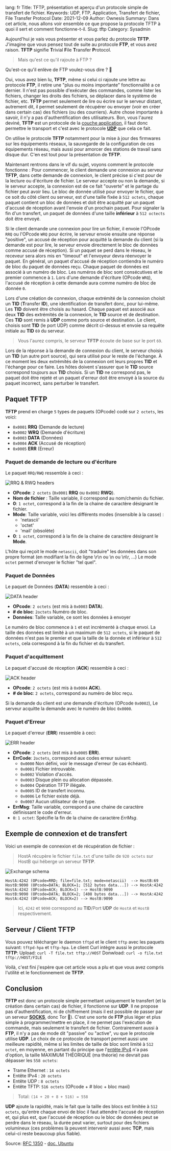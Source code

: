 lang: fr
Title: TFTP, présentation et aperçu d'un protocole simple de transfert de fichier.
Keywords: UDP, FTP, Application, Transfert de fichier, File Transfer Protocol
Date: 2021-12-09
Author: Ownesis
Summary: Dans cet article, nous allons voir ensemble ce que propose la protocole TFTP à quoi il sert et comment fonctionne-t-il.
Slug: tftp
Category: Sysadmin

Aujourd'hui je vais vous présenter et vous parlez du protocole **TFTP**.
J'imagine que vous pensez tout de suite au protocole **FTP**, et vous avez raison.
**TFTP** signifie **T**rivial **F**ile **T**ransfer **P**rotocol.

> Mais qu'est ce qu'il rajoute à FTP ?

Qu'est-ce qu'il enlève de FTP voulez-vous dire ? :eyes:

Oui, vous avez bien lu, **TFTP**, même si celui ci rajoute une lettre au protocole **FTP**, il retire une "plus ou moins importante" fonctionnalité a ce dernier.
Il n'est pas possible d'exécuter des commandes, comme lister les fichiers, changer les droits des fichiers,  se déplacer dans le système de fichier, etc.
**TFTP** permet seulement de lire ou écrire sur le serveur distant, autrement dit, il permet seulement de récupérer ou envoyer (voir en créer dans certain cas) des fichiers (ou des courriers).
Autre chose importante à savoir, il n'y a pas d'authentification des utilisateurs.
Bon, vous l'aurez deviné, **TFTP** est un protocole de la [couche application](https://fr.wikipedia.org/wiki/Couche_application), il faut donc permettre le transport et c'est avec le protocole [**UDP**](https://ilearned.eu/udp.html) que cela ce fait.

On utilise le protocole **TFTP** notamment pour la mise à jour des firmwares sur les équipements réseaux, la sauvegarde de la configuration de ces équipements réseau, mais aussi pour amorcer des stations de travail sans disque dur.
C'en est tout pour la présentation de **TFTP**.

Maintenant rentrons dans le vif du sujet, voyons comment le protocole fonctionne :
Pour commencer, le client demande une connexion au serveur **TFTP**, dans cette demande de connexion, le client précise si c'est pour de la lecture ou d'écriture de fichier.
Le serveur accepte ou non la demande, si le serveur accepte, la connexion est de ce fait "ouverte" et le partage du fichier peut avoir lieu. Le bloc de donnée utilisé pour envoyer le fichier, que ce soit du côté client ou serveur, est d'une taille fixée à `512 octets`, chaque paquet contient un bloc de données et doit être acquitté par un paquet d'accusé de réception avant l'envoie d'un prochain paquet.
Pour signaler la fin d'un transfert, un paquet de données d'une taille **inférieur** à `512 octects` doit être envoyé.

Si le client demande une connexion pour lire un fichier, il envoie l'OPcode `RRQ` ou  l'OPcode `WRQ` pour écrire, le serveur envoie ensuite une réponse "positive", un accusé de réception pour acquitté la demande du client (si la demande est pour lire, le serveur envoie directement le bloc de données comme accusé de réception).
Si un paquet se perd dans le réseau, le receveur sera alors mis en "timeout" et l'envoyeur devra réenvoyer le paquet.
En général, un paquet d'accusé de réception contiendra le numéro de bloc du paquet de données reçu.
Chaque paquet de données est associé à un numéro de bloc.
Les numéros de bloc sont consécutives et le premier commence à `1`.
Lors d'une demande d'écriture (OPcode `WRQ`), l'accusé de réception à cette demande aura comme numéro de bloc de donnée `0`.

Lors d'une création de connexion, chaque extrémité de la connexion choisit un **TID** (**T**ransfer **ID**), une identification de transfert donc, pour lui-même.
Les **TID** doivent être choisis au hasard.
Chaque paquet est associé aux deux **TID** des extrémités de la connexion, le **TID** source et de destination.
Ces **TID** sont remis à **UDP** comme ports source et destination.
Le client, choisis sont **TID** (le port UDP) comme décrit ci-dessus et envoie sa requête initiale au **TID** `69` du serveur.

> Vous l'aurez compris, le serveur **TFTP** écoute de base sur le port `69`.

Lors de la réponse à la demande de connexion du client, le serveur choisis un **TID** (un autre port source), qui sera utilisé pour le reste de l'échange.
À ce moment les deux extrémités de la connexion ont leurs propres **TID** et l'échange pour ce faire.
Les hôtes doivent s'assurer que le **TID** source correspond toujours aux **TID** choisis.
Si un **TID** ne correspond pas, le paquet doit être rejeté et un paquet d'erreur doit être envoyé à la source du paquet incorrect, sans perturber le transfert.

## Paquet TFTP

**TFTP** prend en charge `5` types de paquets (OPcode) codé sur `2 octets`, les voici:
 - `0x0001` **RRQ**  (Demande de lecture)
 - `0x0002` **WRQ**  (Demande d'écriture)
 - `0x0003` **DATA** (Données)
 - `0x0004` **ACK**  (Accusé de réception)
 - `0x0005` **ERR**  (Erreur)

### Paquet de demande de lecture ou d'écriture
Le paquet `RRQ/RWQ` ressemble à ceci :

![RRQ & RWQ headers](static/img/tftp/1.webp)

 - **OPcode**: `2 octets` (`0x0001` **RRQ** ou `0x0002` **RWQ**).
 - **Nom de fichier** : Taille variable, il correspond au nom/chemin du fichier.
 - **0**: `1 octet`, correspond à la fin de la chaine de caractère désignant le fichier.
 - **Mode**: Taille variable, voici les différents modes (insensible à la casse) :
    - 'netascii'
    - 'octet'
    - 'mail' (obsolète)
 - **0**: `1 octet`, correspond à la fin de la chaine de caractère désignant le **Mode**.

L'hôte qui reçoit le mode `netascii`, doit "traduire" les données dans son propre format (en modifiant la fin de ligne \r\n ou \n ou \n\r, ...)
Le mode `octet` permet d'envoyer le fichier "tel quel".

### Paquet de Données
Le paquet de Données (**DATA**) ressemble à ceci :

![DATA header](static/img/tftp/2.webp)

 - **OPcode**: `2 octets` (est mis à `0x0003` **DATA**).
 - **# de bloc**: `2octets` Numéro de bloc.
 - **Données**: Taille variable, ce sont les données à envoyer

Le numéro de bloc commence à `1` et est incrémenté à chaque envoi.
La taille des données est limité à un maximum de `512 octets`, si le paquet de données n'est pas le premier et que la taille de la donnée et inférieur à `512 octets`, cela correspond à la fin du fichier et du transfert.

### Paquet d'acquittement
Le paquet d'accusé de réception (**ACK**) ressemble à ceci :

![ACK header](static/img/tftp/3.webp)

 - **OPcode**: `2 octets` (est mis à `0x0004` **ACK**).
 - **# de bloc**: `2 octets`, correspond au numéro de bloc reçu.

Si la demande du client est une demande d'écriture (OPcode `0x0002`), Le serveur acquitte la demande avec le numéro de bloc `0x0000`.

### Paquet d'Erreur
Le paquet d'erreur (**ERR**) ressemble à ceci:

![ERR header](static/img/tftp/4.webp)

- **OPcode**: `2 octets` (est mis à `0x0005` **ERR**).
- **ErrCode**: `2octets`, correspond aux codes erreur suivant:
    - `0x0000` Non défini, voir le message d'erreur (le cas échéant).
    - `0x0001` Fichier introuvable.
    - `0x0002` Violation d'accès.
    - `0x0003` Disque plein ou allocation dépassée.
    - `0x0004` Opération TFTP illégale.
    - `0x0005` ID de transfert inconnu.
    - `0x0006` Le fichier existe déjà.
    - `0x0007` Aucun utilisateur de ce type.
 - **ErrMsg**: Taille variable, correspond a une chaine de caractère définissant le code d'erreur.
 - `0`: `1 octet`: Spécifie la fin de la chaine de caractère *ErrMsg*.

## Exemple de connexion et de transfert
Voici un exemple de connexion et de récupération de fichier :

> HostA récupère le fichier `file.txt` d'une taille de `920 octets` sur HostB qui héberge un serveur **TFTP**.

![Exchange schema](static/img/tftp/TFTP_exchange.webp)

```
HostA:4242 (OPcode=RRD; file=file.txt; mode=netascii)  --> HostB:69
HostB:9090 (OPcode=DATA; BLOCK=1; [512 bytes data...]) --> HostA:4242
HostA:4242 (OPcode=ACK; BLOCK=1) --> HostB:9090
HostB:9090 (OPcode=DATA; BLOCK=2; [408 bytes data...]) --> HostA:4242
HostA:4242 (OPcode=ACK; BLOCK=2) --> HostB:9090
```

> Ici, `4242` et `9090` correspond au **TID**/Port **UDP** de `HostA` et `HostB` respectivement.

## Serveur / Client TFTP
Vous pouvez télécharger le daemon `tftpd` et le client `tftp` avec les paquets suivant: `tftpd-hpa` et `tftp-hpa`.
Le client Curl intègre aussi le protocole **TFTP**:
Upload: `curl -T file.txt tftp://HOST`
Donwload: `curl -o file.txt tftp://HOST/FILE`


Voilà, c'est fini j'espère que cet article vous a plu et que vous avez compris l'utilité et le fonctionnement de **TFTP**.

## Conclusion

**TFTP** est donc un protocole simple permettant uniquement le transfert (et la création dans certain cas) de fichier, il fonctionne sur **UDP**.
Il ne propose pas d'authentification, ni de chiffrement (mais il est possible de passer par un serveur [**SOCKS**](https://ilearned.eu/socks.html), donc Tor :eyes:).
C'est une sorte de **FTP** plus léger et plus simple à programmer/mettre en place, il ne permet pas l'exécution de commande, mais seulement le transfert de fichier.
Contrairement aussi à **FTP**, il n'y a pas de mode dit "passive" ou "active", vu que le protocole utilise **UDP**.
Le choix de ce protocole de transport permet aussi une meilleure rapidité, même si les limites de taille de bloc sont limité à `512 octet`, en moyenne, en partant du principe que l'[entête IPv4](https://ilearned.eu/ipv4-header.html) n'a pas d'option, la taille MAXIMUM THÉORIQUE (ma théorie) ne devrait pas dépasser les `558 octets`:

 - Trame Ethernet : `14 octets`
 - Entête IPv4 : `20 octets`
 - Entête UDP : `8 octets`
 - Entête TFTP: `516 octets` (OPcode + # bloc + bloc maxi)

> Total: `(14 + 20 + 8 + 516) = 558`

**UDP** ajoute la rapidité, mais le fait que la taille des blocs est limitée à `512 octets`, qu'entre chaque envoi de bloc il faut attendre l'accusé de réception et, qui plus est, que l'accusé de réception ou le bloc de données peut se perdre dans le réseau, la durée peut varier, surtout pour des fichiers volumineux (ces problèmes là peuvent intervenir aussi avec **TCP**, mais celui-ci reste beaucoup plus fiable).


Source: [RFC 1350](https://datatracker.ietf.org/doc/html/rfc1350/) - [doc. Ubuntu](https://doc.ubuntu-fr.org/tftpd)

